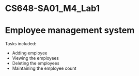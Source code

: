 # CS648-SA01_M4_Lab1

# Employee management system

Tasks included:
* Adding employee
* Viewing the employees
* Deleting the employees
* Maintaining the employee count